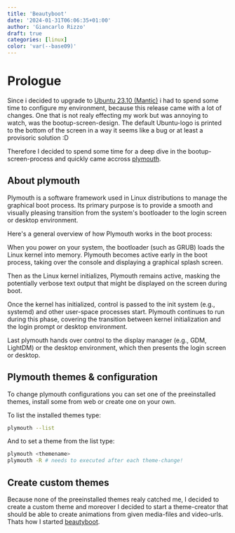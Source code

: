 ```yaml
---
title: 'Beautyboot'
date: '2024-01-31T06:06:35+01:00'
author: 'Giancarlo Rizzo'
draft: true
categories: [linux]
color: 'var(--base09)'
---
```


# Prologue

Since i decided to upgrade to [Ubuntu 23.10 (Mantic)](https://releases.ubuntu.com/mantic/) i had to spend some time to configure my environment, because this release came with a lot of changes. One that is not realy effecting my work but was annoying to watch, was the bootup-screen-design. The default Ubuntu-logo is printed to the bottom of the screen in a way it seems like a bug or at least a provisoric solution :D

Therefore I decided to spend some time for a deep dive in the bootup-screen-process and quickly came accross [plymouth](https://linux.die.net/man/8/plymouth). 

## About plymouth

Plymouth is a software framework used in Linux distributions to manage the graphical boot process. Its primary purpose is to provide a smooth and visually pleasing transition from the system's bootloader to the login screen or desktop environment. 

Here's a general overview of how Plymouth works in the boot process:

When you power on your system, the bootloader (such as GRUB) loads the Linux kernel into memory. Plymouth becomes active early in the boot process, taking over the console and displaying a graphical splash screen.

Then as the Linux kernel initializes, Plymouth remains active, masking the potentially verbose text output that might be displayed on the screen during boot.

Once the kernel has initialized, control is passed to the init system (e.g., systemd) and other user-space processes start. Plymouth continues to run during this phase, covering the transition between kernel initialization and the login prompt or desktop environment.

Last plymouth hands over control to the display manager (e.g., GDM, LightDM) or the desktop environment, which then presents the login screen or desktop.

## Plymouth themes & configuration

To change plymouth configurations you can set one of the preeinstalled themes, install some from web or create one on your own.

To list the installed themes type:

```bash
plymouth --list
```

And to set a theme from the list type:

```bash
plymouth <themename>
plymouth -R # needs to executed after each theme-change!
```

## Create custom themes

Because none of the preeinstalled themes realy catched me, I decided to create a custom theme and moreover I decided to start a theme-creator that should be able to create animations from given media-files and video-urls. Thats how I started [beautyboot](https://github.com/protogia/beautyboot). 

